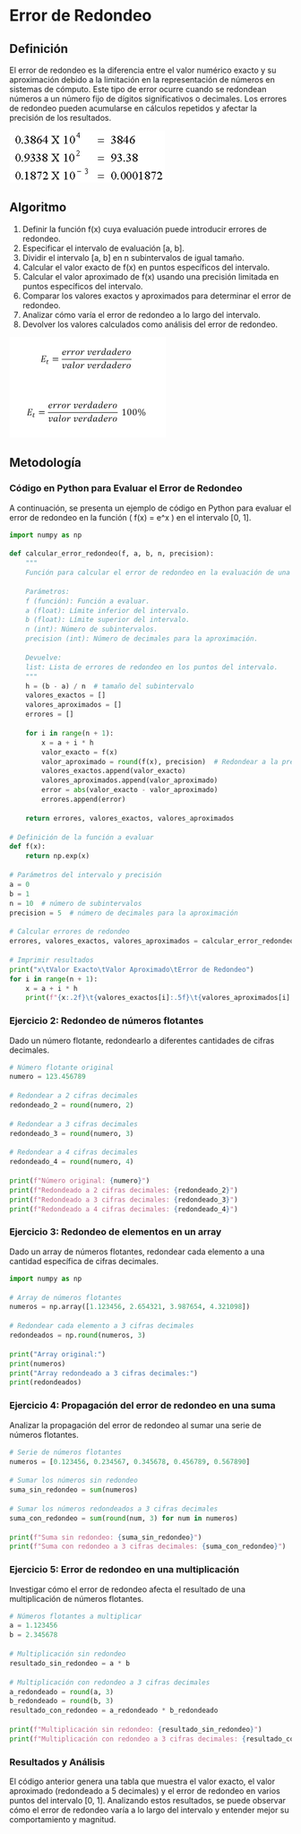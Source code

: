 # Error de Redondeo
## Definición
El error de redondeo es la diferencia entre el valor numérico exacto y su aproximación debido a la limitación en la representación de números en sistemas de cómputo. Este tipo de error ocurre cuando se redondean números a un número fijo de dígitos significativos o decimales. Los errores de redondeo pueden acumularse en cálculos repetidos y afectar la precisión de los resultados.

![](https://github.com/Olavi04/Metodos__Numericos/blob/main/Imagenes/tema_1/error.png)

## Algoritmo
1. Definir la función f(x) cuya evaluación puede introducir errores de redondeo.
2. Especificar el intervalo de evaluación [a, b].
3. Dividir el intervalo [a, b] en n subintervalos de igual tamaño.
4. Calcular el valor exacto de f(x) en puntos específicos del intervalo.
5. Calcular el valor aproximado de f(x) usando una precisión limitada en puntos específicos del intervalo.
6. Comparar los valores exactos y aproximados para determinar el error de redondeo.
7. Analizar cómo varía el error de redondeo a lo largo del intervalo.
8. Devolver los valores calculados como análisis del error de redondeo.

![](https://github.com/Olavi04/Metodos__Numericos/blob/main/Imagenes/tema_1/errorf.png)

## Metodología

### Código en Python para Evaluar el Error de Redondeo
A continuación, se presenta un ejemplo de código en Python para evaluar el error de redondeo en la función \( f(x) = e^x \) en el intervalo [0, 1].

```python
import numpy as np

def calcular_error_redondeo(f, a, b, n, precision):
    """
    Función para calcular el error de redondeo en la evaluación de una función f(x) en el intervalo [a, b].

    Parámetros:
    f (función): Función a evaluar.
    a (float): Límite inferior del intervalo.
    b (float): Límite superior del intervalo.
    n (int): Número de subintervalos.
    precision (int): Número de decimales para la aproximación.

    Devuelve:
    list: Lista de errores de redondeo en los puntos del intervalo.
    """
    h = (b - a) / n  # tamaño del subintervalo
    valores_exactos = []
    valores_aproximados = []
    errores = []

    for i in range(n + 1):
        x = a + i * h
        valor_exacto = f(x)
        valor_aproximado = round(f(x), precision)  # Redondear a la precisión especificada
        valores_exactos.append(valor_exacto)
        valores_aproximados.append(valor_aproximado)
        error = abs(valor_exacto - valor_aproximado)
        errores.append(error)

    return errores, valores_exactos, valores_aproximados

# Definición de la función a evaluar
def f(x):
    return np.exp(x)

# Parámetros del intervalo y precisión
a = 0
b = 1
n = 10  # número de subintervalos
precision = 5  # número de decimales para la aproximación

# Calcular errores de redondeo
errores, valores_exactos, valores_aproximados = calcular_error_redondeo(f, a, b, n, precision)

# Imprimir resultados
print("x\tValor Exacto\tValor Aproximado\tError de Redondeo")
for i in range(n + 1):
    x = a + i * h
    print(f"{x:.2f}\t{valores_exactos[i]:.5f}\t{valores_aproximados[i]:.5f}\t{errores[i]:.5f}")
```

### Ejercicio 2: Redondeo de números flotantes
Dado un número flotante, redondearlo a diferentes cantidades de cifras decimales.

```python
# Número flotante original
numero = 123.456789

# Redondear a 2 cifras decimales
redondeado_2 = round(numero, 2)

# Redondear a 3 cifras decimales
redondeado_3 = round(numero, 3)

# Redondear a 4 cifras decimales
redondeado_4 = round(numero, 4)

print(f"Número original: {numero}")
print(f"Redondeado a 2 cifras decimales: {redondeado_2}")
print(f"Redondeado a 3 cifras decimales: {redondeado_3}")
print(f"Redondeado a 4 cifras decimales: {redondeado_4}")
```

### Ejercicio 3: Redondeo de elementos en un array
Dado un array de números flotantes, redondear cada elemento a una cantidad específica de cifras decimales.

```python
import numpy as np

# Array de números flotantes
numeros = np.array([1.123456, 2.654321, 3.987654, 4.321098])

# Redondear cada elemento a 3 cifras decimales
redondeados = np.round(numeros, 3)

print("Array original:")
print(numeros)
print("Array redondeado a 3 cifras decimales:")
print(redondeados)
```

### Ejercicio 4: Propagación del error de redondeo en una suma
Analizar la propagación del error de redondeo al sumar una serie de números flotantes.

```python
# Serie de números flotantes
numeros = [0.123456, 0.234567, 0.345678, 0.456789, 0.567890]

# Sumar los números sin redondeo
suma_sin_redondeo = sum(numeros)

# Sumar los números redondeados a 3 cifras decimales
suma_con_redondeo = sum(round(num, 3) for num in numeros)

print(f"Suma sin redondeo: {suma_sin_redondeo}")
print(f"Suma con redondeo a 3 cifras decimales: {suma_con_redondeo}")
```

### Ejercicio 5: Error de redondeo en una multiplicación
Investigar cómo el error de redondeo afecta el resultado de una multiplicación de números flotantes.

```python
# Números flotantes a multiplicar
a = 1.123456
b = 2.345678

# Multiplicación sin redondeo
resultado_sin_redondeo = a * b

# Multiplicación con redondeo a 3 cifras decimales
a_redondeado = round(a, 3)
b_redondeado = round(b, 3)
resultado_con_redondeo = a_redondeado * b_redondeado

print(f"Multiplicación sin redondeo: {resultado_sin_redondeo}")
print(f"Multiplicación con redondeo a 3 cifras decimales: {resultado_con_redondeo}")
```


### Resultados y Análisis
El código anterior genera una tabla que muestra el valor exacto, el valor aproximado (redondeado a 5 decimales) y el error de redondeo en varios puntos del intervalo [0, 1]. Analizando estos resultados, se puede observar cómo el error de redondeo varía a lo largo del intervalo y entender mejor su comportamiento y magnitud.
